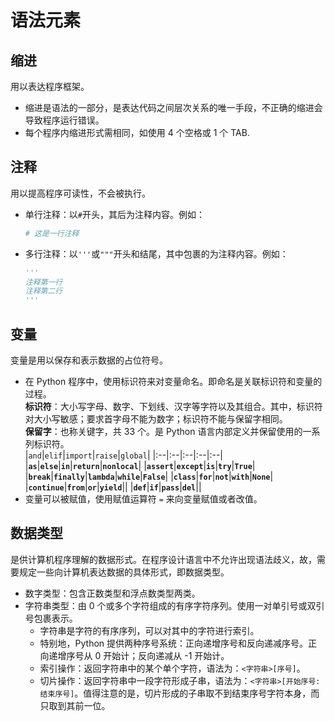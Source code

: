 # 语法元素

## 缩进
用以表达程序框架。  
+ 缩进是语法的一部分，是表达代码之间层次关系的唯一手段，不正确的缩进会导致程序运行错误。
+ 每个程序内缩进形式需相同，如使用 4 个空格或 1 个 TAB.

## 注释
用以提高程序可读性，不会被执行。  
+ 单行注释：以`#`开头，其后为注释内容。例如：  
  ``` python
  # 这是一行注释
  ```
+ 多行注释：以`'''`或`"""`开头和结尾，其中包裹的为注释内容。例如：  
  ``` python
  '''
  注释第一行
  注释第二行 
  '''
  ```

## 变量
变量是用以保存和表示数据的占位符号。  
+ 在 Python 程序中，使用标识符来对变量命名。即命名是关联标识符和变量的过程。  
  **标识符**：大小写字母、数字、下划线、汉字等字符以及其组合。其中，标识符对大小写敏感；要求首字母不能为数字；标识符不能与保留字相同。  
  **保留字**：也称关键字，共 33 个。是 Python 语言内部定义并保留使用的一系列标识符。  
  |`and`|`elif`|`import`|`raise`|`global`|
  |:--|:--|:--|:--|:--|
  |**`as`**|**`else`**|**`in`**|**`return`**|**`nonlocal`**|
  |**`assert`**|**`except`**|**`is`**|**`try`**|**`True`**|
  |**`break`**|**`finally`**|**`lambda`**|**`while`**|**`False`**|
  |**`class`**|**`for`**|**`not`**|**`with`**|**`None`**|
  |**`continue`**|**`from`**|**`or`**|**`yield`**||
  |**`def`**|**`if`**|**`pass`**|**`del`**||
+ 变量可以被赋值，使用赋值运算符 `=` 来向变量赋值或者改值。

## 数据类型
是供计算机程序理解的数据形式。在程序设计语言中不允许出现语法歧义，故，需要规定一些向计算机表达数据的具体形式，即数据类型。  
+ 数字类型：包含正数类型和浮点数类型两类。
+ 字符串类型：由 0 个或多个字符组成的有序字符序列。使用一对单引号或双引号包裹表示。
  + 字符串是字符的有序序列，可以对其中的字符进行索引。
  + 特别地，Python 提供两种序号系统：正向递增序号和反向递减序号。正向递增序号从 0 开始计；反向递减从 -1 开始计。
  + 索引操作：返回字符串中的某个单个字符，语法为：`<字符串>[序号]`。
  + 切片操作：返回字符串中一段字符形成子串，语法为：`<字符串>[开始序号:结束序号]`。值得注意的是，切片形成的子串取不到结束序号字符本身，而只取到其前一位。